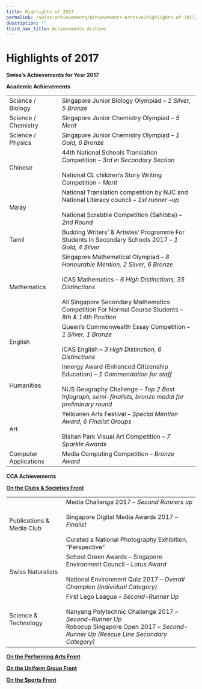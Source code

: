 ```yaml
---
title: Highlights of 2017
permalink: /swiss-achievements/Achievements-Archive/highlights-of-2017/
description: ""
third_nav_title: Achievements Archive
---
```

# Highlights of 2017

**Swiss’s Achievements for Year 2017**

**Academic Achievements**

|                       |                   |
|-----------------------|-------------------------------------|
| Science / Biology     | Singapore Junior Biology Olympiad – *1 Silver, 5 Bronze*                                                                         |
| Science / Chemistry   | Singapore Junior Chemistry Olympiad – *5 Merit*                                                      |
| Science / Physics     | Singapore Junior Chemistry Olympiad – *1 Gold, 6 Bronze*                                                                   |
| Chinese               | 44th National Schools Translation Competition – *3rd in Secondary Section*<br><br>National CL children’s Story Writing Competition – *Merit*                                                                                                      |
| Malay                 | National Translation competition by NJC and National Literacy council           – *1st runner –up*<br><br>National Scrabble Competition (Sahibba) – *2nd Round*                                                                                   |
| Tamil                 | Budding Writers’ & Artistes’ Programme For Students In Secondary Schools 2017 – *1 Gold, 4 Silver*                                                                    |
| Mathematics           | Singapore Mathematical Olympiad – *8 Honourable Mention, 2 Silver, 6 Bronze*<br><br>ICAS Mathematics – *6 High Distinctions, 35 Distinctions*<br><br>All Singapore Secondary Mathematics Competition For Normal Course Students – *8th & 14th Position* |
| English               | Queen’s Commonwealth Essay Competition – *1 Silver, 1 Bronze*<br><br>ICAS English – *3 High Distinction, 6 Distinctions*                                                                                            |
| Humanities            | Innergy Award (Enhanced Citizenship Education) – *1 Commendation for staff*<br><br>NUS Geography Challenge – *Top 2 Best Infograph, semi-finalists, bronze medal for preliminary round*                                                           |
| Art                   | Yellowren Arts Festival – *Special Mention Award, 6 Finalist Groups*<br><br>Bishan Park Visual Art Competition – *7 Sparkle Awards*             |
| Computer Applications | Media Computing Competition – *Bronze Award*                       |


**CCA Achievements**

<b><u>On the Clubs & Societies Front</u></b>

|                           |                                               |
|----------------------|------------------------------|
| Publications & Media Club | Media Challenge 2017 – *Second Runners up*<br><br>Singapore Digital Media Awards 2017 – *Finalist*<br><br>Curated a National Photography Exhibition, “Perspective”                           |
| Swiss Naturalists         | School Green Awards – Singapore Environment Council – *Lotus Award*<br><br>National Environment Quiz 2017 – *Overall Champion (Individual Category)*                                     |
| Science & Technology      | First Lego League – *Second-Runner Up*<br><br>Nanyang Polytechnic Challenge 2017 – *Second-Runner Up*<br>Robocup Singapore Open 2017 – *Second-Runner Up (Rescue Line Secondary Category)* |

<b><u>On the Performing Arts Front</u></b>

<b><u>On the Uniform Group Front</u></b>

<b><u>On the Sports Front</u></b>